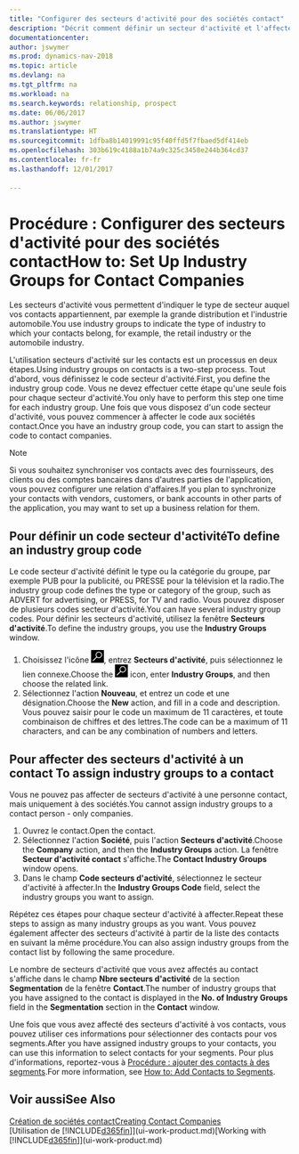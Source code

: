 ```yaml
---
title: "Configurer des secteurs d'activité pour des sociétés contact"
description: "Décrit comment définir un secteur d'activité et l'affecter à une société contact, par exemple, le marché de détail ou l'industrie automobile."
documentationcenter: 
author: jswymer
ms.prod: dynamics-nav-2018
ms.topic: article
ms.devlang: na
ms.tgt_pltfrm: na
ms.workload: na
ms.search.keywords: relationship, prospect
ms.date: 06/06/2017
ms.author: jswymer
ms.translationtype: HT
ms.sourcegitcommit: 1dfba8b14019991c95f40ffd5f7fbaed5df414eb
ms.openlocfilehash: 303b619c4188a1b74a9c325c3458e244b364cd37
ms.contentlocale: fr-fr
ms.lasthandoff: 12/01/2017

---
```

# <a name="how-to-set-up-industry-groups-for-contact-companies"></a><span data-ttu-id="b55d2-103">Procédure : Configurer des secteurs d'activité pour des sociétés contact</span><span class="sxs-lookup"><span data-stu-id="b55d2-103">How to: Set Up Industry Groups for Contact Companies</span></span>
<span data-ttu-id="b55d2-104">Les secteurs d'activité vous permettent d'indiquer le type de secteur auquel vos contacts appartiennent, par exemple la grande distribution et l'industrie automobile.</span><span class="sxs-lookup"><span data-stu-id="b55d2-104">You use industry groups to indicate the type of industry to which your contacts belong, for example, the retail industry or the automobile industry.</span></span>

<span data-ttu-id="b55d2-105">L'utilisation secteurs d'activité sur les contacts est un processus en deux étapes.</span><span class="sxs-lookup"><span data-stu-id="b55d2-105">Using industry groups on contacts is a two-step process.</span></span> <span data-ttu-id="b55d2-106">Tout d'abord, vous définissez le code secteur d'activité.</span><span class="sxs-lookup"><span data-stu-id="b55d2-106">First, you define the industry group code.</span></span> <span data-ttu-id="b55d2-107">Vous ne devez effectuer cette étape qu'une seule fois pour chaque secteur d'activité.</span><span class="sxs-lookup"><span data-stu-id="b55d2-107">You only have to perform this step one time for each industry group.</span></span> <span data-ttu-id="b55d2-108">Une fois que vous disposez d'un code secteur d'activité, vous pouvez commencer à affecter le code aux sociétés contact.</span><span class="sxs-lookup"><span data-stu-id="b55d2-108">Once you have an industry group code, you can start to assign the code to contact companies.</span></span>

> [!NOTE]  
>   <span data-ttu-id="b55d2-109">Si vous souhaitez synchroniser vos contacts avec des fournisseurs, des clients ou des comptes bancaires dans d'autres parties de l'application, vous pouvez configurer une relation d'affaires.</span><span class="sxs-lookup"><span data-stu-id="b55d2-109">If you plan to synchronize your contacts with vendors, customers, or bank accounts in other parts of the application, you may want to set up a business relation for them.</span></span>

## <a name="to-define-an-industry-group-code"></a><span data-ttu-id="b55d2-110">Pour définir un code secteur d'activité</span><span class="sxs-lookup"><span data-stu-id="b55d2-110">To define an industry group code</span></span>
<span data-ttu-id="b55d2-111">Le code secteur d'activité définit le type ou la catégorie du groupe, par exemple PUB pour la publicité, ou PRESSE pour la télévision et la radio.</span><span class="sxs-lookup"><span data-stu-id="b55d2-111">The industry group code defines the type or category of the group, such as ADVERT for advertising, or PRESS, for TV and radio.</span></span> <span data-ttu-id="b55d2-112">Vous pouvez disposer de plusieurs codes secteur d'activité.</span><span class="sxs-lookup"><span data-stu-id="b55d2-112">You can have several industry group codes.</span></span> <span data-ttu-id="b55d2-113">Pour définir les secteurs d'activité, utilisez la fenêtre **Secteurs d'activité**.</span><span class="sxs-lookup"><span data-stu-id="b55d2-113">To define the industry groups, you use the **Industry Groups** window.</span></span>

1. <span data-ttu-id="b55d2-114">Choisissez l'icône ![Page ou état pour la recherche](media/ui-search/search_small.png "Page ou état pour la recherche"), entrez **Secteurs d'activité**, puis sélectionnez le lien connexe.</span><span class="sxs-lookup"><span data-stu-id="b55d2-114">Choose the ![Search for Page or Report](media/ui-search/search_small.png "Search for Page or Report icon") icon, enter **Industry Groups**, and then choose the related link.</span></span>
2. <span data-ttu-id="b55d2-115">Sélectionnez l'action **Nouveau**, et entrez un code et une désignation.</span><span class="sxs-lookup"><span data-stu-id="b55d2-115">Choose the **New** action, and fill in a code and description.</span></span> <span data-ttu-id="b55d2-116">Vous pouvez saisir pour le code un maximum de 11 caractères, et toute combinaison de chiffres et des lettres.</span><span class="sxs-lookup"><span data-stu-id="b55d2-116">The code can be a maximum of 11 characters, and can be any combination of numbers and letters.</span></span>

## <span data-ttu-id="b55d2-117"><a name="AssignIndustryGroupContact"></a> Pour affecter des secteurs d'activité à un contact</span><span class="sxs-lookup"><span data-stu-id="b55d2-117"><a name="AssignIndustryGroupContact"></a> To assign industry groups to a contact</span></span>
<span data-ttu-id="b55d2-118">Vous ne pouvez pas affecter de secteurs d'activité à une personne contact, mais uniquement à des sociétés.</span><span class="sxs-lookup"><span data-stu-id="b55d2-118">You cannot assign industry groups to a contact person - only companies.</span></span>

1. <span data-ttu-id="b55d2-119">Ouvrez le contact.</span><span class="sxs-lookup"><span data-stu-id="b55d2-119">Open the contact.</span></span>
2. <span data-ttu-id="b55d2-120">Sélectionnez l'action **Société**, puis l'action **Secteurs d'activité**.</span><span class="sxs-lookup"><span data-stu-id="b55d2-120">Choose the **Company** action, and then the **Industry Groups** action.</span></span> <span data-ttu-id="b55d2-121">La fenêtre **Secteur d'activité contact** s'affiche.</span><span class="sxs-lookup"><span data-stu-id="b55d2-121">The **Contact Industry Groups** window opens.</span></span>
3. <span data-ttu-id="b55d2-122">Dans le champ **Code secteurs d'activité**, sélectionnez le secteur d'activité à affecter.</span><span class="sxs-lookup"><span data-stu-id="b55d2-122">In the **Industry Groups Code** field, select the industry groups you want to assign.</span></span>

<span data-ttu-id="b55d2-123">Répétez ces étapes pour chaque secteur d'activité à affecter.</span><span class="sxs-lookup"><span data-stu-id="b55d2-123">Repeat these steps to assign as many industry groups as you want.</span></span> <span data-ttu-id="b55d2-124">Vous pouvez également affecter des secteurs d'activité à partir de la liste des contacts en suivant la même procédure.</span><span class="sxs-lookup"><span data-stu-id="b55d2-124">You can also assign industry groups from the contact list by following the same procedure.</span></span>

<span data-ttu-id="b55d2-125">Le nombre de secteurs d'activité que vous avez affectés au contact s'affiche dans le champ **Nbre secteurs d'activité** de la section **Segmentation** de la fenêtre **Contact**.</span><span class="sxs-lookup"><span data-stu-id="b55d2-125">The number of industry groups that you have assigned to the contact is displayed in the **No. of Industry Groups** field in the **Segmentation** section in the **Contact** window.</span></span>

<span data-ttu-id="b55d2-126">Une fois que vous avez affecté des secteurs d'activité à vos contacts, vous pouvez utiliser ces informations pour sélectionner des contacts pour vos segments.</span><span class="sxs-lookup"><span data-stu-id="b55d2-126">After you have assigned industry groups to your contacts, you can use this information to select contacts for your segments.</span></span> <span data-ttu-id="b55d2-127">Pour plus d'informations, reportez-vous à [Procédure : ajouter des contacts à des segments](marketing-add-contact-segment.md).</span><span class="sxs-lookup"><span data-stu-id="b55d2-127">For more information, see [How to: Add Contacts to Segments](marketing-add-contact-segment.md).</span></span>

## <a name="see-also"></a><span data-ttu-id="b55d2-128">Voir aussi</span><span class="sxs-lookup"><span data-stu-id="b55d2-128">See Also</span></span>
[<span data-ttu-id="b55d2-129">Création de sociétés contact</span><span class="sxs-lookup"><span data-stu-id="b55d2-129">Creating Contact Companies</span></span>](marketing-create-contact-companies.md)  
<span data-ttu-id="b55d2-130">[Utilisation de [!INCLUDE[d365fin](includes/d365fin_md.md)]](ui-work-product.md)</span><span class="sxs-lookup"><span data-stu-id="b55d2-130">[Working with [!INCLUDE[d365fin](includes/d365fin_md.md)]](ui-work-product.md)</span></span>

